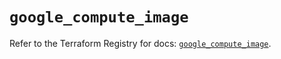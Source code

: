 # `google_compute_image`

Refer to the Terraform Registry for docs: [`google_compute_image`](https://registry.terraform.io/providers/hashicorp/google-beta/6.19.0/docs/resources/google_compute_image).
